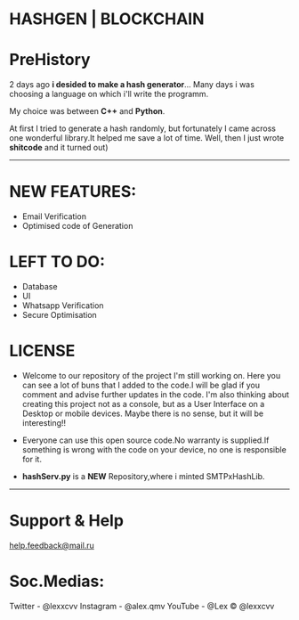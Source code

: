 # HASHGEN  | BLOCKCHAIN 

# PreHistory

2 days ago __i desided to make a hash generator__...
Many days i was choosing a language on which i'll write the programm.

My choice was between __C++__ and __Python__.

At first I tried to generate a hash randomly, but fortunately I came across one wonderful library.It helped me save a lot of time. Well, then I just wrote __shitcode__ and it turned out)
___________________________________________________________________________________________________________________________________________________________
# __NEW FEATURES:__
* Email Verification
* Optimised code of Generation
# __LEFT TO DO:__
* Database
* UI 
* Whatsapp Verification
* Secure Optimisation

# __LICENSE__
* Welcome to our repository of the project I'm still working on. Here you can see a lot of buns that I added to the code.I will be glad if you comment and advise further updates in the code. I'm also thinking about creating this project not as a console, but as a User Interface on a Desktop or mobile devices. Maybe there is no sense, but it will be interesting!!

* Everyone can use this open source code.No warranty is supplied.If something is wrong with the code on your device, no one is responsible for it.

* __**hashServ.py**__ is a **NEW** Repository,where i minted SMTPxHashLib. 

___________________________________________________________________________________________________________________________________________________________
# Support & Help  
 help.feedback@mail.ru

 
# Soc.Medias:
Twitter - @lexxcvv
Instagram - @alex.qmv
YouTube - @Lex
© @lexxcvv


